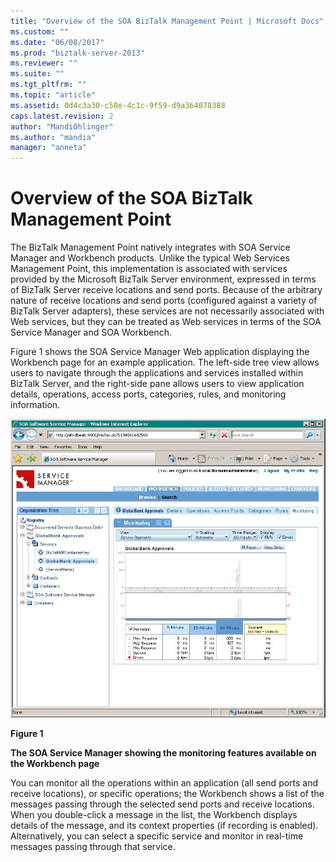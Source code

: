 ```yaml
---
title: "Overview of the SOA BizTalk Management Point | Microsoft Docs"
ms.custom: ""
ms.date: "06/08/2017"
ms.prod: "biztalk-server-2013"
ms.reviewer: ""
ms.suite: ""
ms.tgt_pltfrm: ""
ms.topic: "article"
ms.assetid: 0d4c3a30-c50e-4c1c-9f59-d9a364078388
caps.latest.revision: 2
author: "MandiOhlinger"
ms.author: "mandia"
manager: "anneta"
---
```

# Overview of the SOA BizTalk Management Point
The BizTalk Management Point natively integrates with SOA Service Manager and Workbench products. Unlike the typical Web Services Management Point, this implementation is associated with services provided by the Microsoft BizTalk Server environment, expressed in terms of BizTalk Server receive locations and send ports. Because of the arbitrary nature of receive locations and send ports (configured against a variety of BizTalk Server adapters), these services are not necessarily associated with Web services, but they can be treated as Web services in terms of the SOA Service Manager and SOA Workbench.  
  
 Figure 1 shows the SOA Service Manager Web application displaying the Workbench page for an example application. The left-side tree view allows users to navigate through the applications and services installed within BizTalk Server, and the right-side pane allows users to view application details, operations, access ports, categories, rules, and monitoring information.  
  
 ![Ch9&#45;SOAServiceManager](../esb-toolkit/media/ch9-soaservicemanager.jpg "Ch9-SOAServiceManager")  
  
 **Figure 1**  
  
 **The SOA Service Manager showing the monitoring features available on the Workbench page**  
  
 You can monitor all the operations within an application (all send ports and receive locations), or specific operations; the Workbench shows a list of the messages passing through the selected send ports and receive locations. When you double-click a message in the list, the Workbench displays details of the message, and its context properties (if recording is enabled). Alternatively, you can select a specific service and monitor in real-time messages passing through that service.